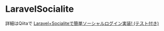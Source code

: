 # LaravelSocialite
詳細はQiitaで
[Laravel+Socialiteで簡単ソーシャルログイン実装! (テスト付き)](https://qiita.com/KeisukeKudo/items/18dd8a342a4bdd43913c)
